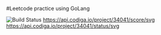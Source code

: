 #Leetcode practice using GoLang

![Build Status](https://github.com/serhii-soboliev/golc/actions/workflows/go.yml/badge.svg)
https://api.codiga.io/project/34041/score/svg
https://api.codiga.io/project/34041/status/svg


